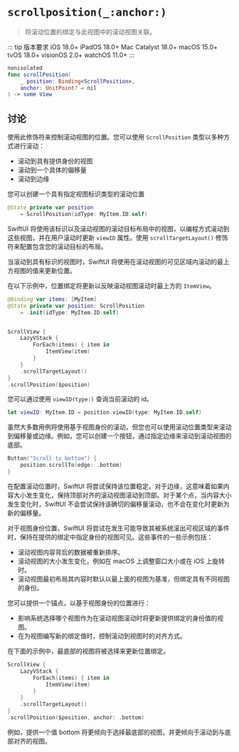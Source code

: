 # `scrollposition(_:anchor:)`

> 将滚动位置的绑定与此视图中的滚动视图关联。

::: tip 版本要求
iOS 18.0+
iPadOS 18.0+
Mac Catalyst 18.0+
macOS 15.0+
tvOS 18.0+
visionOS 2.0+
watchOS 11.0+
:::

```swift
nonisolated
func scrollPosition(
    _ position: Binding<ScrollPosition>,
    anchor: UnitPoint? = nil
) -> some View
```

## 讨论

使用此修饰符来控制滚动视图的位置。您可以使用 `ScrollPosition` 类型以多种方式进行滚动：

- 滚动到具有提供身份的视图
- 滚动到一个具体的偏移量
- 滚动到边缘

您可以创建一个具有指定视图标识类型的滚动位置

```swift
@State private var position
    = ScrollPosition(idType: MyItem.ID.self)
```

SwiftUI 将使用该标识以及滚动视图的滚动目标布局中的视图，以编程方式滚动到这些视图，并在用户滚动时更新 `viewID` 属性。使用 `scrollTargetLayout()` 修饰符来配置包含您的滚动目标的布局。

当滚动到具有标识的视图时，SwiftUI 将使用在滚动视图的可见区域内滚动的最上方视图的值来更新位置。

在以下示例中，位置绑定将更新以反映滚动视图滚动时最上方的 `ItemView`。

```swift
@Binding var items: [MyItem]
@State private var position: ScrollPosition
    = .init(idType: MyItem.ID.self)


ScrollView {
    LazyVStack {
        ForEach(items) { item in
            ItemView(item)
        }
    }
    .scrollTargetLayout()
}
.scrollPosition($position)
```

您可以通过使用 `viewID(type:)` 查询当前滚动的 id。

```swift
let viewID: MyItem.ID = position.viewID(type: MyItem.ID.self)
```

虽然大多数用例将使用基于视图身份的滚动，但您也可以使用滚动位置类型来滚动到偏移量或边缘。例如，您可以创建一个按钮，通过指定边缘来滚动到滚动视图的底部。

```swift
Button("Scroll to bottom") {
    position.scrollTo(edge: .bottom)
}
```

在配置滚动位置时，SwiftUI 将尝试保持该位置稳定。对于边缘，这意味着如果内容大小发生变化，保持顶部对齐的滚动视图滚动到顶部。对于某个点，当内容大小发生变化时，SwiftUI 不会尝试保持该确切的偏移量滚动，也不会在变化时更新为新的偏移量。

对于视图身份位置，SwiftUI 将尝试在发生可能导致其被系统滚出可视区域的事件时，保持在提供的绑定中指定身份的视图可见。这些事件的一些示例包括：

- 滚动视图内容背后的数据被重新排序。
- 滚动视图的大小发生变化，例如在 macOS 上调整窗口大小或在 iOS 上旋转时。
- 滚动视图最初布局其内容时默认以最上面的视图为基准，但绑定具有不同视图的身份。

您可以提供一个锚点，以基于视图身份的位置进行：

- 影响系统选择哪个视图作为在滚动视图滚动时将更新提供绑定的身份值的视图。
- 在为视图编写新的绑定值时，控制滚动到视图时的对齐方式。

在下面的示例中，最底部的视图将被选择来更新位置绑定。

```swift
ScrollView {
    LazyVStack {
        ForEach(items) { item in
            ItemView(item)
        }
    }
    .scrollTargetLayout()
}
.scrollPosition($position, anchor: .bottom)

```

例如，提供一个值 bottom 将更倾向于选择最底部的视图，并更倾向于滚动到与底部对齐的视图。
